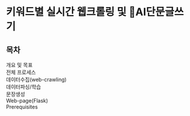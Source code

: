 # 키워드별 실시간 웹크롤링 및 AI단문글쓰기

## 목차<br>
개요 및 목표<br>
전체 프로세스<br>
데이터수집(web-crawling)<br>
데이터파싱/학습<br>
문장생성<br>
Web-page(Flask)<br>
Prerequisites<br>
